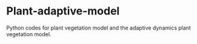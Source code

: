 # Plant-adaptive-model
Python codes for plant vegetation model and the adaptive dynamics plant vegetation model.
